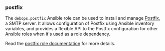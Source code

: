 ### postfix

The `debops.postfix` Ansible role can be used to install and manage
[Postfix](https://en.wikipedia.org/wiki/Postfix_%28software%29), a SMTP
server. It allows configuration of Postfix using Ansible inventory
variables, and provides a flexible API to the Postfix configuration for
other Ansible roles when it's used as a role dependency.

Read the [postfix role documentation](https://docs.debops.org/en/master/ansible/roles/postfix/) for more details.
